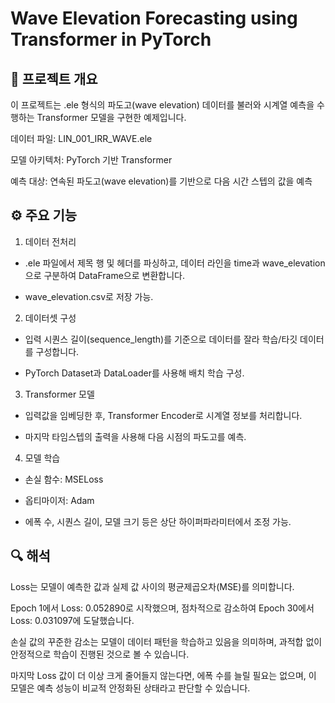 # Wave Elevation Forecasting using Transformer in PyTorch

## 📌 프로젝트 개요
이 프로젝트는 .ele 형식의 파도고(wave elevation) 데이터를 불러와 시계열 예측을 수행하는 Transformer 모델을 구현한 예제입니다.

데이터 파일: LIN_001_IRR_WAVE.ele

모델 아키텍처: PyTorch 기반 Transformer

예측 대상: 연속된 파도고(wave elevation)를 기반으로 다음 시간 스텝의 값을 예측


## ⚙️ 주요 기능
1. 데이터 전처리

- .ele 파일에서 제목 행 및 헤더를 파싱하고, 데이터 라인을 time과 wave_elevation으로 구분하여 DataFrame으로 변환합니다.

- wave_elevation.csv로 저장 가능.

2. 데이터셋 구성

- 입력 시퀀스 길이(sequence_length)를 기준으로 데이터를 잘라 학습/타깃 데이터를 구성합니다.

- PyTorch Dataset과 DataLoader를 사용해 배치 학습 구성.

3. Transformer 모델

- 입력값을 임베딩한 후, Transformer Encoder로 시계열 정보를 처리합니다.

- 마지막 타임스텝의 출력을 사용해 다음 시점의 파도고를 예측.

4. 모델 학습

- 손실 함수: MSELoss

- 옵티마이저: Adam

- 에폭 수, 시퀀스 길이, 모델 크기 등은 상단 하이퍼파라미터에서 조정 가능.


## 🔍 해석
Loss는 모델이 예측한 값과 실제 값 사이의 평균제곱오차(MSE)를 의미합니다.

Epoch 1에서 Loss: 0.052890로 시작했으며, 점차적으로 감소하여 Epoch 30에서 Loss: 0.031097에 도달했습니다.

손실 값의 꾸준한 감소는 모델이 데이터 패턴을 학습하고 있음을 의미하며, 과적합 없이 안정적으로 학습이 진행된 것으로 볼 수 있습니다.

마지막 Loss 값이 더 이상 크게 줄어들지 않는다면, 에폭 수를 늘릴 필요는 없으며, 이 모델은 예측 성능이 비교적 안정화된 상태라고 판단할 수 있습니다.
